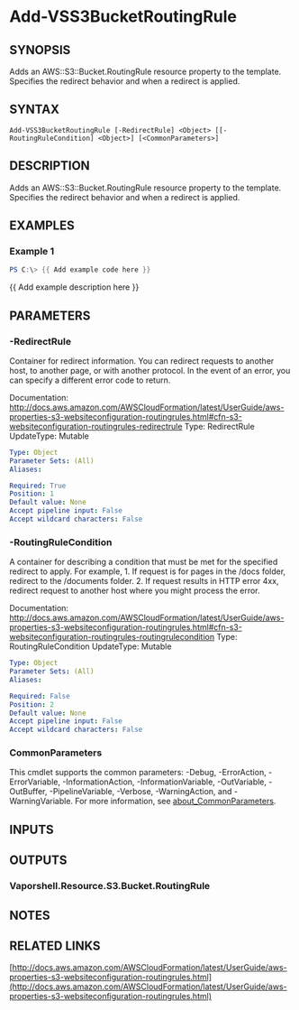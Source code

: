 # Add-VSS3BucketRoutingRule

## SYNOPSIS
Adds an AWS::S3::Bucket.RoutingRule resource property to the template.
Specifies the redirect behavior and when a redirect is applied.

## SYNTAX

```
Add-VSS3BucketRoutingRule [-RedirectRule] <Object> [[-RoutingRuleCondition] <Object>] [<CommonParameters>]
```

## DESCRIPTION
Adds an AWS::S3::Bucket.RoutingRule resource property to the template.
Specifies the redirect behavior and when a redirect is applied.

## EXAMPLES

### Example 1
```powershell
PS C:\> {{ Add example code here }}
```

{{ Add example description here }}

## PARAMETERS

### -RedirectRule
Container for redirect information.
You can redirect requests to another host, to another page, or with another protocol.
In the event of an error, you can specify a different error code to return.

Documentation: http://docs.aws.amazon.com/AWSCloudFormation/latest/UserGuide/aws-properties-s3-websiteconfiguration-routingrules.html#cfn-s3-websiteconfiguration-routingrules-redirectrule
Type: RedirectRule
UpdateType: Mutable

```yaml
Type: Object
Parameter Sets: (All)
Aliases:

Required: True
Position: 1
Default value: None
Accept pipeline input: False
Accept wildcard characters: False
```

### -RoutingRuleCondition
A container for describing a condition that must be met for the specified redirect to apply.
For example, 1.
If request is for pages in the /docs folder, redirect to the /documents folder.
2.
If request results in HTTP error 4xx, redirect request to another host where you might process the error.

Documentation: http://docs.aws.amazon.com/AWSCloudFormation/latest/UserGuide/aws-properties-s3-websiteconfiguration-routingrules.html#cfn-s3-websiteconfiguration-routingrules-routingrulecondition
Type: RoutingRuleCondition
UpdateType: Mutable

```yaml
Type: Object
Parameter Sets: (All)
Aliases:

Required: False
Position: 2
Default value: None
Accept pipeline input: False
Accept wildcard characters: False
```

### CommonParameters
This cmdlet supports the common parameters: -Debug, -ErrorAction, -ErrorVariable, -InformationAction, -InformationVariable, -OutVariable, -OutBuffer, -PipelineVariable, -Verbose, -WarningAction, and -WarningVariable. For more information, see [about_CommonParameters](http://go.microsoft.com/fwlink/?LinkID=113216).

## INPUTS

## OUTPUTS

### Vaporshell.Resource.S3.Bucket.RoutingRule
## NOTES

## RELATED LINKS

[http://docs.aws.amazon.com/AWSCloudFormation/latest/UserGuide/aws-properties-s3-websiteconfiguration-routingrules.html](http://docs.aws.amazon.com/AWSCloudFormation/latest/UserGuide/aws-properties-s3-websiteconfiguration-routingrules.html)

